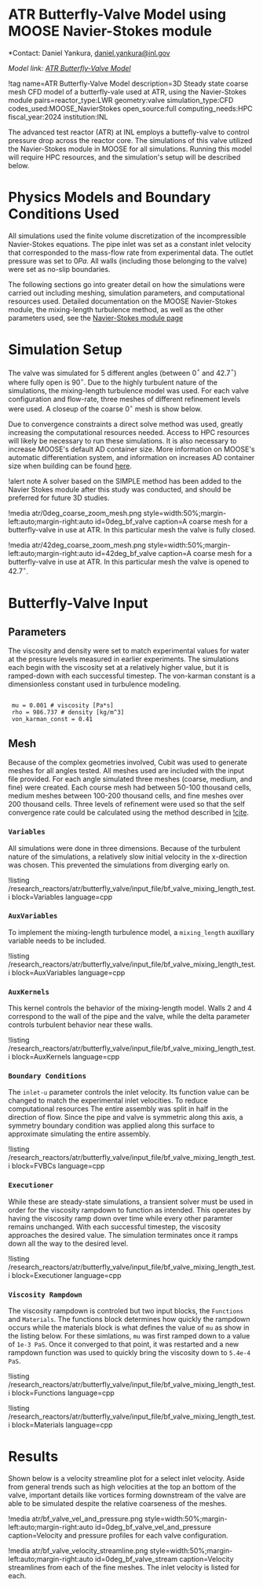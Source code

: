 # ATR Butterfly-Valve Model using MOOSE Navier-Stokes module

*Contact: Daniel Yankura, daniel.yankura@inl.gov

*Model link: [ATR Butterfly-Valve Model](https://github.com/idaholab/virtual_test_bed/tree/main/research_reactors/atr/butterfly_valve)*

!tag name=ATR Butterfly-Valve Model
     description=3D Steady state coarse mesh CFD model of a butterfly-vale used at ATR, using the Navier-Stokes module
     pairs=reactor_type:LWR
                       geometry:valve
                       simulation_type:CFD
                       codes_used:MOOSE_NavierStokes
                       open_source:full
                       computing_needs:HPC
                       fiscal_year:2024
                       institution:INL 

The advanced test reactor (ATR) at INL employs a buttefly-valve to control pressure drop across the reactor core. 
The simulations of this valve utilized the Navier-Stokes module in MOOSE for all simulations. 
Running this model will require HPC resources, and the simulation's setup will be described below.

# Physics Models and Boundary Conditions Used

All simulations used the finite volume discretization of the incompressible Navier-Stokes equations. The pipe inlet was set as a
constant inlet velocity that corresponded to the mass-flow rate from experimental data. The outlet pressure 
was set to $0 Pa$. All walls (including those belonging to the valve) were set as no-slip boundaries.

The following sections go into greater detail on how the simulations were carried out including meshing, simulation parameters,
and computational resources used. Detailed documentation on the MOOSE Navier-Stokes module, the mixing-length turbulence method, as
well as the other parameters used, see the [Navier-Stokes module page](https://mooseframework.inl.gov/modules/navier_stokes/index.html)

# Simulation Setup

The valve was simulated for 5 different angles (between 0$^\circ$ and 42.7$^\circ$) where fully open is 90$^\circ$.
Due to the highly turbulent nature of the simulations, the mixing-length turbulence model was used. For each valve configuration and 
flow-rate, three meshes of different refinement levels were used. A closeup of the coarse 0$^\circ$ mesh is show below.

Due to convergence constraints a direct solve method was used, greatly increasing the computational resources needed.
Access to HPC resources will likely be necessary to run these simulations. It is also necessary to increase MOOSE's
default AD container size. More information on MOOSE's automatic differentiation system, and information on increases AD container size
when building can be found [here](https://mooseframework.inl.gov/automatic_differentiation/index.html).

!alert note
A solver based on the SIMPLE method has been added to the Navier Stokes module after this study was conducted, and should be preferred for future 3D studies. 

!media atr/0deg_coarse_zoom_mesh.png
       style=width:50%;margin-left:auto;margin-right:auto
       id=0deg_bf_valve
       caption=A coarse mesh for a butterfly-valve in use at ATR. In this particular mesh the valve is fully closed.


!media atr/42deg_coarse_zoom_mesh.png
       style=width:50%;margin-left:auto;margin-right:auto
       id=42deg_bf_valve
       caption=A coarse mesh for a butterfly-valve in use at ATR. In this particular mesh the valve is opened to $42.7^\circ$.

# Butterfly-Valve Input

## Parameters

The viscosity and density were set to match experimental values for water at the pressure levels measured in earlier experiments.
The simulations each begin with the viscosity set at a relatively higher value, but it is ramped-down with each successful timestep.
The von-karman constant is a dimensionless constant used in turbulence modeling.


```language=bash
  
 mu = 0.001 # viscosity [Pa*s]
 rho = 986.737 # density [kg/m^3]
 von_karman_const = 0.41
```

## Mesh

 
Because of the complex geometries involved, Cubit was used to generate meshes for all angles tested. All meshes used are included with the input file provided.
For each angle simulated three meshes (coarse, medium, and fine) were created. Each course mesh had between 50-100 thousand cells, medium meshes between 100-200
thousand cells, and fine meshes over 200 thousand cells. Three levels of refinement were used so that the self convergence rate could be calculated using 
the method described in [!cite](Roache1998).

### `Variables`

All simulations were done in three dimensions. Because of the turbulent nature of the simulations, a relatively slow initial velocity
in the x-direction was chosen. This prevented the simulations from diverging early on.

!listing /research_reactors/atr/butterfly_valve/input_file/bf_valve_mixing_length_test.i block=Variables language=cpp

### `AuxVariables`

To implement the mixing-length turbulence model, a `mixing_length` auxillary variable needs to be included. 

!listing /research_reactors/atr/butterfly_valve/input_file/bf_valve_mixing_length_test.i block=AuxVariables language=cpp

### `AuxKernels`

This kernel controls the behavior of the mixing-length model. Walls 2 and 4 correspond to the wall of the pipe and the valve, while
the delta parameter controls turbulent behavior near these walls.

!listing /research_reactors/atr/butterfly_valve/input_file/bf_valve_mixing_length_test.i block=AuxKernels language=cpp


### `Boundary Conditions`

The `inlet-u` parameter controls the inlet velocity. Its function value can be changed to match the experimental inlet velocities. To reduce computational resources
The entire assembly was split in half in the direction of flow. Since the pipe and valve is symmetric along this axis, a symmetry boundary condition was applied along this surface to approximate
simulating the entire assembly.

!listing /research_reactors/atr/butterfly_valve/input_file/bf_valve_mixing_length_test.i block=FVBCs language=cpp

### `Executioner`

While these are steady-state simulations, a transient solver must be used in order for the viscosity rampdown to function as intended. This operates by having the viscosity ramp down over time 
while every other paramter remains unchanged. With each successful timestep, the viscosity approaches the desired value. The simulation terminates once it ramps down all the way
to the desired level. 

!listing /research_reactors/atr/butterfly_valve/input_file/bf_valve_mixing_length_test.i block=Executioner language=cpp

### `Viscosity Rampdown`

The viscosity rampdown is controled but two input blocks, the `Functions` and `Materials`. The functions block determines how quickly the rampdown occurs while the materials block is what defines the
value of `mu` as show in the listing below. For these simlations, `mu` was first ramped down to a value of `1e-3 PaS`. Once it converged to that point, it was restarted and a new rampdown
function was used to quickly bring the viscosity down to `5.4e-4 PaS`.

!listing /research_reactors/atr/butterfly_valve/input_file/bf_valve_mixing_length_test.i block=Functions language=cpp

!listing /research_reactors/atr/butterfly_valve/input_file/bf_valve_mixing_length_test.i block=Materials language=cpp

# Results

Shown below is a velocity streamline plot for a select inlet velocity. Aside from general
trends such as high velocities at the top an bottom of the valve, important details like vortices forming downstream of the valve
are able to be simulated despite the relative coarseness of the meshes.

!media atr/bf_valve_vel_and_pressure.png
       style=width:50%;margin-left:auto;margin-right:auto
       id=0deg_bf_valve_vel_and_pressure
       caption=Velocity and pressure profiles for each valve configuration.

!media atr/bf_valve_velocity_streamline.png
       style=width:50%;margin-left:auto;margin-right:auto
       id=0deg_bf_valve_stream
       caption=Velocity streamlines from each of the fine meshes. The inlet velocity is listed for each.

